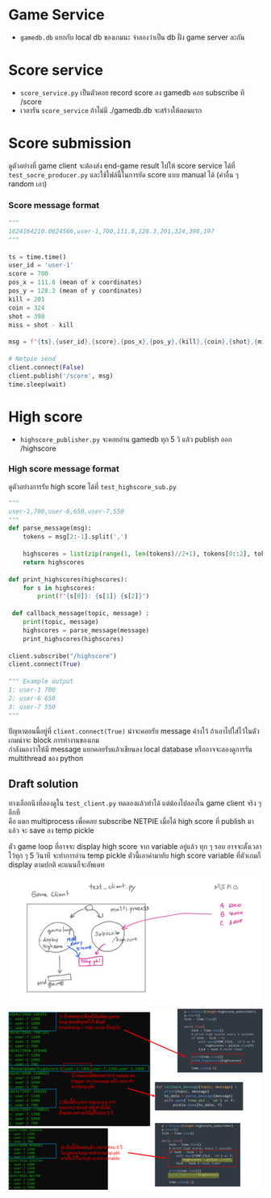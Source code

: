 # Game Service

- `gamedb.db` แยกกับ local db ของเกมนะ จำลองว่าเป็น db ฝั่ง game server ละกัน  

# Score service
- `score_service.py` เป็นตัวคอย record score ลง gamedb คอย subscribe ที /score  
- เวลารัน `score_service` ถ้าไม่มี ./gamedb.db จะสร้างให้ตอนแรก

# Score submission

ดูตัวอย่างที่ game client จะต้องส่ง end-game result ไปให้ score service ได้ที่ `test_socre_producer.py` และใช้ไฟล์นี้ในการยัด score แบบ manual ได้ (ค่าอื่น ๆ random เอา)

### Score message format
```python
""" 
1624164210.0624566,user-1,700,111.8,128.3,201,324,398,197
"""

ts = time.time()
user_id = 'user-1'
score = 700
pos_x = 111.8 (mean of x coordinates)
pos_y = 128.3 (mean of y coordinates)
kill = 201
coin = 324
shot = 398
miss = shot - kill

msg = f"{ts},{user_id},{score},{pos_x},{pos_y},{kill},{coin},{shot},{miss}" # shot with out kill

# Netpie send
client.connect(False)
client.publish('/score', msg)
time.sleep(wait)
```

# High score
- `highscore_publisher.py` จะคอยอ่าน gamedb ทุก 5 วิ แล้ว publish ออก /highscore  

### High score message format

ดูตัวอย่างการรับ high score ได้ที่ `test_highscore_sub.py` 

```python
"""
user-1,700,user-6,650,user-7,550
"""
def parse_message(msg):
    tokens = msg[2:-1].split(',')

    highscores = list(zip(range(1, len(tokens)//2+1), tokens[0::2], tokens[1::2]))
    return highscores

def print_highscores(highscores):
    for s in highscores:
        print(f"{s[0]}: {s[1]} {s[2]}")
        
 def callback_message(topic, message) :
    print(topic, message)
    highscores = parse_message(message)
    print_highscores(highscores)
    
client.subscribe("/highscore") 
client.connect(True)

""" Example output
1: user-1 700
2: user-6 650
3: user-7 550
"""
```

ปัญหาตอนนี้อยู่ที่ `client.connect(True)` น่าจะคอยรับ message ค้างไว้ ถ้าเอาไปใส่ไว้ในตัวเกมน่าจะ block การทำงานของเกม  
กำลังมองว่าให้มี message แยกคอยรับแล้วเขียนลง local database หรืออาจจะลองดูการรัน multithread ของ python

## Draft solution 

ทางเลือกนึงที่ลองดูใน `test_client.py` ทดลองแล้วทำได้ แต่ต้องไปลองใน game client จริง ๆ อีกที  
คือ แตก multiprocess เพื่อคอย subscribe NETPIE
เมื่อได้ high score ที่ publish มาแล้ว จะ save ลง temp pickle  

ตัว game loop ที่อาจจะ display high score จาก variable อยู่แล้ว ทุก ๆ รอบ
อาจจะตั้งเวลาไว้ทุก ๆ 5 วินาที จะทำการอ่าน temp pickle ตัวนี้เอาค่ามาทับ high score variable
ที่ตัวเกมก็ display ตามปกติ คะแนนก็จะอัพเดท

![hs_update](./high_score_update.jpeg)  


![explain](./test_client_explanation.png)  